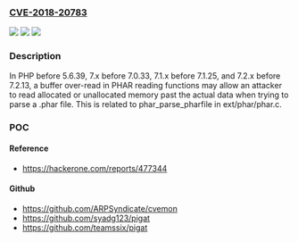 ### [CVE-2018-20783](https://cve.mitre.org/cgi-bin/cvename.cgi?name=CVE-2018-20783)
![](https://img.shields.io/static/v1?label=Product&message=n%2Fa&color=blue)
![](https://img.shields.io/static/v1?label=Version&message=n%2Fa&color=blue)
![](https://img.shields.io/static/v1?label=Vulnerability&message=n%2Fa&color=brighgreen)

### Description

In PHP before 5.6.39, 7.x before 7.0.33, 7.1.x before 7.1.25, and 7.2.x before 7.2.13, a buffer over-read in PHAR reading functions may allow an attacker to read allocated or unallocated memory past the actual data when trying to parse a .phar file. This is related to phar_parse_pharfile in ext/phar/phar.c.

### POC

#### Reference
- https://hackerone.com/reports/477344

#### Github
- https://github.com/ARPSyndicate/cvemon
- https://github.com/syadg123/pigat
- https://github.com/teamssix/pigat

